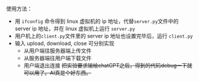 使用方法：
- 用 `ifconfig` 命令得到 linux 虚拟机的 ip 地址，代替`server.py`文件中的 server ip 地址，并在 linux 虚拟机上运行 `server.py`
- 用户机上的`client.py`文件里的 server ip 地址也设置完毕后，运行 `client.py` 
- 输入 upload, download, close 可分别实现
  - 从用户端往服务器端上传文件
  - 从服务器端往用户端下载文件
  - 用户端退出连接
~~把实验要求输给chatGPT之后，得到的代码debug一下就可以用了。AI真是个好东西。~~